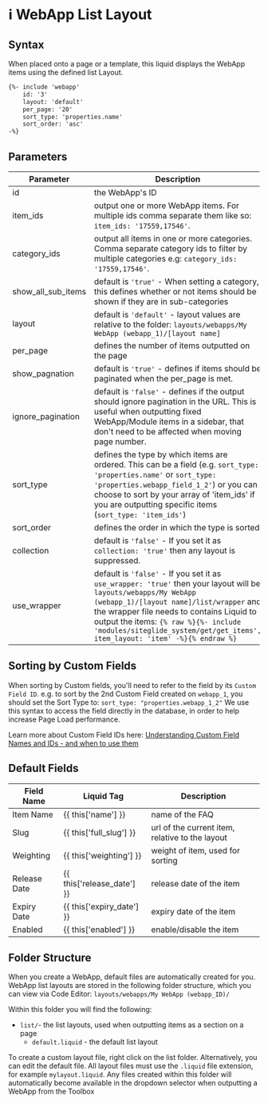# ℹ️ WebApp List Layout

## Syntax

When placed onto a page or a template, this liquid displays the WebApp items using the defined list Layout.

```html
{%- include 'webapp'
    id: '3'
    layout: 'default'
    per_page: '20'
    sort_type: 'properties.name'
    sort_order: 'asc' 
-%}
```

## Parameters

| **Parameter**         | **Description**                                                                                                                                                                                                                                                                                              |
| --------------------- | ------------------------------------------------------------------------------------------------------------------------------------------------------------------------------------------------------------------------------------------------------------------------------------------------------------ |
| id                    | the WebApp's ID                                                                                                                                                                                                                                                                                              |
| item\_ids             | output one or more WebApp items. For multiple ids comma separate them like so: `item_ids: '17559,17546'`.                                                                                                                                                                                                    |
| category\_ids         | output all items in one or more categories. Comma separate category ids to filter by multiple categories e.g: `category_ids: '17559,17546'`.                                                                                                                                                                 |
| show\_all\_sub\_items | default is `'true'` - When setting a category, this defines whether or not items should be shown if they are in sub-categories                                                                                                                                                                               |
| layout                | default is `'default'` - layout values are relative to the folder: `layouts/webapps/My WebApp (webapp_1)/[layout name]`                                                                                                                                                                                      |
| per\_page             | defines the number of items outputted on the page                                                                                                                                                                                                                                                            |
| show\_pagnation       | default is `'true'` - defines if items should be paginated when the per\_page is met.                                                                                                                                                                                                                        |
| ignore\_pagination    | default is `'false'` - defines if the output should ignore pagination in the URL. This is useful when outputting fixed WebApp/Module items in a sidebar, that don't need to be affected when moving page number.                                                                                             |
| sort\_type            | defines the type by which items are ordered. This can be a field (e.g. `sort_type: 'properties.name'` or `sort_type: 'properties.webapp_field_1_2'`) or you can choose to sort by your array of 'item\_ids' if you are outputting specific items (`sort_type: 'item_ids'`)                                   |
| sort\_order           | defines the order in which the type is sorted                                                                                                                                                                                                                                                                |
| collection            | default is `'false'` - If you set it as `collection: 'true'` then any layout is suppressed.                                                                                                                                                                                                                  |
| use\_wrapper          | default is `'false'` - If you set it as `use_wrapper: 'true'` then your layout will be `layouts/webapps/My WebApp (webapp_1)/[layout name]/list/wrapper` and the wrapper file needs to contains Liquid to output the items:  `{% raw %}{%- include 'modules/siteglide_system/get/get_items', item_layout: 'item' -%}{% endraw %}` |

## Sorting by Custom Fields

When sorting by Custom fields, you'll need to refer to the field by its `Custom Field ID`. e.g. to sort by the 2nd Custom Field created on `webapp_1`, you should set the Sort Type to: `sort_type: "properties.webapp_1_2"` We use this syntax to access the field directly in the database, in order to help increase Page Load performance.

Learn more about Custom Field IDs here: [Understanding Custom Field Names and IDs - and when to use them](/developer-tools/configuration/custom_fields.md)

## Default Fields

| **Field Name** | **Liquid Tag**                 | **Description**                                 |
| -------------- | ------------------------------ | ----------------------------------------------- |
| Item Name      | \{{ this\['name'] \}}          | name of the FAQ                                 |
| Slug           | \{{ this\['full\_slug'] \}}    | url of the current item, relative to the layout |
| Weighting      | \{{ this\['weighting'] \}}     | weight of item, used for sorting                |
| Release Date   | \{{ this\['release\_date'] \}} | release date of the item                        |
| Expiry Date    | \{{ this\['expiry\_date'] \}}  | expiry date of the item                         |
| Enabled        | \{{ this\['enabled'] \}}       | enable/disable the item                         |

## Folder Structure

When you create a WebApp, default files are automatically created for you. WebApp list layouts are stored in the following folder structure, which you can view via Code Editor: `layouts/webapps/My WebApp (webapp_ID)/`

Within this folder you will find the following:

* `list/`- the list layouts, used when outputting items as a section on a page
  * `default.liquid` - the default list layout

To create a custom layout file, right click on the list folder. Alternatively, you can edit the default file. All layout files must use the `.liquid` file extension, for example `mylayout.liquid`. Any files created within this folder will automatically become available in the dropdown selector when outputting a WebApp from the Toolbox
